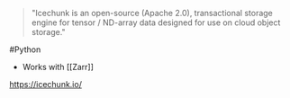 > "Icechunk is an open-source (Apache 2.0), transactional storage engine for tensor / ND-array data designed for use on cloud object storage."

#Python
- Works with [[Zarr]]

https://icechunk.io/